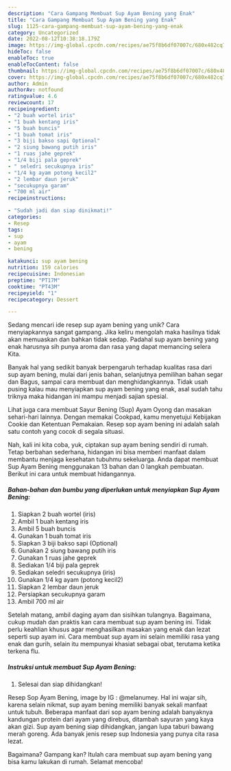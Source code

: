 ```yaml
---
description: "Cara Gampang Membuat Sup Ayam Bening yang Enak"
title: "Cara Gampang Membuat Sup Ayam Bening yang Enak"
slug: 1125-cara-gampang-membuat-sup-ayam-bening-yang-enak
category: Uncategorized
date: 2022-08-12T10:38:18.179Z
image: https://img-global.cpcdn.com/recipes/ae75f8b6df07007c/680x482cq70/sup-ayam-bening-foto-resep-utama.jpg
hideToc: false
enableToc: true
enableTocContent: false
thumbnail: https://img-global.cpcdn.com/recipes/ae75f8b6df07007c/680x482cq70/sup-ayam-bening-foto-resep-utama.jpg
cover: https://img-global.cpcdn.com/recipes/ae75f8b6df07007c/680x482cq70/sup-ayam-bening-foto-resep-utama.jpg
author: Admin
authorAv: notfound
ratingvalue: 4.6
reviewcount: 17
recipeingredient:
- "2 buah wortel iris"
- "1 buah kentang iris"
- "5 buah buncis"
- "1 buah tomat iris"
- "3 biji bakso sapi Optional"
- "2 siung bawang putih iris"
- "1 ruas jahe geprek"
- "1/4 biji pala geprek"
- " seledri secukupnya iris"
- "1/4 kg ayam potong kecil2"
- "2 lembar daun jeruk"
- "secukupnya garam"
- "700 ml air"
recipeinstructions:

- "Sudah jadi dan siap dinikmati!"
categories:
- Resep
tags:
- sup
- ayam
- bening

katakunci: sup ayam bening 
nutrition: 159 calories
recipecuisine: Indonesian
preptime: "PT17M"
cooktime: "PT43M"
recipeyield: "1"
recipecategory: Dessert

---
```





Sedang mencari ide resep sup ayam bening yang unik? Cara menyiapkannya sangat gampang. Jika keliru mengolah maka hasilnya tidak akan memuaskan dan bahkan tidak sedap. Padahal sup ayam bening yang enak harusnya sih punya aroma dan rasa yang dapat memancing selera Kita.





Banyak hal yang sedikit banyak berpengaruh terhadap kualitas rasa dari sup ayam bening, mulai dari jenis bahan, selanjutnya pemilihan bahan segar dan Bagus, sampai cara membuat dan menghidangkannya. Tidak usah pusing kalau mau menyiapkan sup ayam bening yang enak,      asal sudah tahu triknya maka hidangan ini mampu menjadi sajian spesial.














Lihat juga cara membuat Sayur Bening (Sup) Ayam Oyong dan masakan sehari-hari lainnya. Dengan memakai Cookpad, kamu menyetujui Kebijakan Cookie dan Ketentuan Pemakaian. Resep sop ayam bening ini adalah salah satu contoh yang cocok di segala situasi.






Nah, kali ini kita coba, yuk, ciptakan sup ayam bening sendiri di rumah. Tetap berbahan sederhana, hidangan ini bisa memberi manfaat dalam membantu menjaga kesehatan tubuhmu sekeluarga. Anda dapat membuat Sup Ayam Bening menggunakan 13 bahan dan 0 langkah pembuatan. Berikut ini cara untuk membuat hidangannya.

<!--inarticleads1-->

##### Bahan-bahan dan bumbu yang diperlukan untuk menyiapkan Sup Ayam Bening:

1. Siapkan 2 buah wortel (iris)
1. Ambil 1 buah kentang iris
1. Ambil 5 buah buncis
1. Gunakan 1 buah tomat iris
1. Siapkan 3 biji bakso sapi (Optional)
1. Gunakan 2 siung bawang putih iris
1. Gunakan 1 ruas jahe geprek
1. Sediakan 1/4 biji pala geprek
1. Sediakan  seledri secukupnya (iris)
1. Gunakan 1/4 kg ayam (potong kecil2)
1. Siapkan 2 lembar daun jeruk
1. Persiapkan secukupnya garam
1. Ambil 700 ml air


Setelah matang, ambil daging ayam dan sisihkan tulangnya. Bagaimana, cukup mudah dan praktis kan cara membuat sup ayam bening ini. Tidak perlu keahlian khusus agar menghasilkan masakan yang enak dan lezat seperti sup ayam ini. Cara membuat sup ayam ini selain memiliki rasa yang enak dan gurih, selain itu mempunyai khasiat sebagai obat, terutama ketika terkena flu. 

<!--inarticleads2-->

##### Instruksi untuk membuat Sup Ayam Bening:


1. Selesai dan siap dihidangkan!

Resep Sop Ayam Bening, image by IG : @melanumey. Hal ini wajar sih, karena selain nikmat, sup ayam bening memiliki banyak sekali manfaat untuk tubuh. Beberapa manfaat dari sop ayam bening adalah banyaknya kandungan protein dari ayam yang direbus, ditambah sayuran yang kaya akan gizi. Sup ayam bening siap dihidangkan, jangan lupa taburi bawang merah goreng. Ada banyak jenis resep sup Indonesia yang punya cita rasa lezat. 

Bagaimana? Gampang kan? Itulah cara membuat sup ayam bening yang bisa kamu lakukan di rumah. Selamat mencoba!
